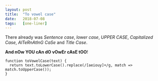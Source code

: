 ```yaml
---
layout: post
title:  "To vowel case"
date:   2018-07-08
tags:   [one-liner]
---
```


There already was _Sentence case_, _lower case_, _UPPER CASE_, _Capitalized Case_, _AlTeRnAtInG CaSe_ and _Title Case_.

__And nOw YOU cAn dO vOwEr cAsE tOO__!

	function toVowelCase(text) {
	  return text.toLowerCase().replace(/[aeiouy]+/g, match => match.toUpperCase());
	}

